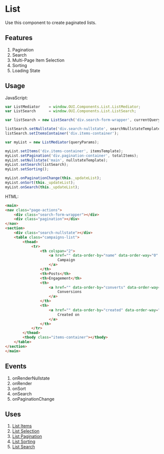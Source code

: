 # List
Use this component to create paginated lists.

## Features
1. Pagination
2. Search
3. Multi-Page Item Selection
4. Sorting
5. Loading State

## Usage

JavaScript:

```JavaScript
var ListMediator 	= window.OUI.Components.List.ListMediator;
var ListSearch 		= window.OUI.Components.List.ListSearch;

var listSearch = new ListSearch('div.search-form-wrapper', currentQuery);

listSearch.setNullstate('div.search-nullstate', searchNullstateTemplate);
listSearch.setItemsContainer('div.items-container');

var myList = new ListMediator(queryParams);

myList.setItems('div.items-container', itemsTemplate);
myList.setPagination('div.pagination-container', totalItems);
myList.setNullstate('main', nullstateTemplate);
myList.setSearch(listSearch);
myList.setSorting();

myList.onPaginationChange(this._updateList);
myList.onSort(this._updateList);
myList.onSearch(this._updateList);
```

HTML:

```HTML
<main>
<nav class="page-actions">
	<div class="search-form-wrapper"></div>
	<div class="pagination"></div>
</nav>
<section>
	<div class="search-nullstate"></div>
	<table class="campaigns-list">
		<thead>
			<tr>
				<th colspan="2">
					<a href="" data-order-by="name" data-order-way="0" class="sortable">
						Campaign
					</a>
				</th>
				<th>Posts</th>
				<th>Engagement</th>
				<th>
					<a href="" data-order-by="converts" data-order-way="0" class="sortable">
						Conversions
					</a>
				</th>
				<th>
					<a href="" data-order-by="created" data-order-way="0" class="sortable">
						Created on
					</a>
				</th>
			</tr>
		</thead>
		<tbody class="items-container"></tbody>
	</table>
</section>
</main>
```

## Events
1. onRenderNullstate
2. onRender
3. onSort
4. onSearch
5. onPaginationChange

## Uses
1. [List Items](list/LIST_ITEMS.md)
2. [List Selection](list/LIST_SELECTION.md)
3. [List Pagination](list/LIST_PAGINATION.md)
4. [List Sorting](list/LIST_SORTING.md)
5. [List Search](list/LIST_SEARCH.md)